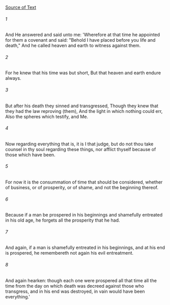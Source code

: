 [Source of Text](https://github.com/scrollmapper/bible_databases_deuterocanonical)

###### 1
And He answered and said unto me: 'Wherefore at that time he appointed for them a covenant and said: "Behold I have placed before you life and death," And he called heaven and earth to witness against them.

###### 2
For he knew that his time was but short, But that heaven and earth endure always.

###### 3
But after his death they sinned and transgressed, Though they knew that they had the law reproving (them), And the light in which nothing could err, Also the spheres which testify, and Me.

###### 4
Now regarding everything that is, it is I that judge, but do not thou take counsel in thy soul regarding these things, nor afflict thyself because of those which have been.

###### 5
For now it is the consummation of time that should be considered, whether of business, or of prosperity, or of shame, and not the beginning thereof.

###### 6
Because if a man be prospered in his beginnings and shamefully entreated in his old age, he forgets all the prosperity that he had.

###### 7
And again, if a man is shamefully entreated in his beginnings, and at his end is prospered, he remembereth not again his evil entreatment.

###### 8
And again hearken: though each one were prospered all that time all the time from the day on which death was decreed against those who transgress, and in his end was destroyed, in vain would have been everything.'